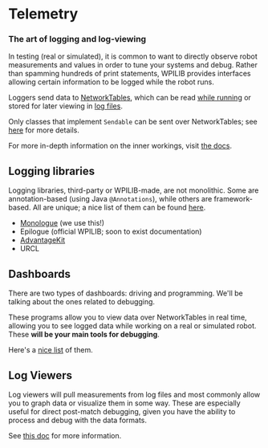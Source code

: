 # Telemetry

### The art of logging and log-viewing

In testing (real or simulated), it is common to want to directly observe robot measurements and values in order to tune your systems and debug. Rather than spamming hundreds of print statements, WPILIB provides interfaces allowing certain information to be logged while the robot runs.

Loggers send data to [NetworkTables](https://docs.wpilib.org/en/stable/docs/software/networktables/networktables-intro.html), which can be read [while running](#dashboards) or stored for later viewing in [log files](#log-viewers).

Only classes that implement `Sendable` can be sent over NetworkTables; see [here](https://docs.wpilib.org/en/stable/docs/software/telemetry/robot-telemetry-with-sendable.html#what-is-sendable) for more details.

For more in-depth information on the inner workings, visit [the docs](https://docs.wpilib.org/en/stable/docs/software/telemetry/telemetry.html).

## Logging libraries

Logging libraries, third-party or WPILIB-made, are not monolithic. Some are annotation-based (using Java `@Annotations`), while others are framework-based. All are unique; a nice list of them can be found [here](https://docs.wpilib.org/en/stable/docs/software/telemetry/3rd-party-libraries.html).

- [Monologue](https://github.com/shueja/Monologue/wiki) (we use this!)
- Epilogue (official WPILIB; soon to exist documentation)
- [AdvantageKit](https://github.com/Mechanical-Advantage/AdvantageKit/blob/main/docs/WHAT-IS-ADVANTAGEKIT.md)
- URCL

## Dashboards

There are two types of dashboards: driving and programming. We'll be talking about the ones related to debugging.

These programs allow you to view data over NetworkTables in real time, allowing you to see logged data while working on a real or simulated robot. These **will be your main tools for debugging**.

Here's a [nice list](https://docs.wpilib.org/en/stable/docs/software/dashboards/dashboard-intro.html) of them.

## Log Viewers

Log viewers will pull measurements from log files and most commonly allow you to graph data or visualize them in some way. These are especially useful for direct post-match debugging, given you have the ability to process and debug with the data formats.

See [this doc](https://docs.wpilib.org/en/stable/docs/software/telemetry/datalog-download.html#downloading-processing-data-logs) for more information.

